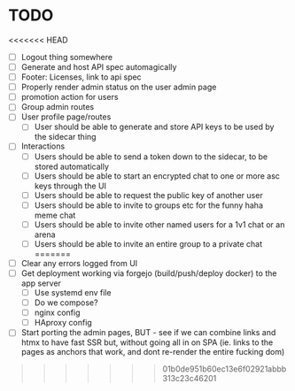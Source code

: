 # TODO

<<<<<<< HEAD
- [ ] Logout thing somewhere
- [ ] Generate and host API spec automagically
- [ ] Footer: Licenses, link to api spec
- [ ] Properly render admin status on the user admin page
- [ ] promotion action for users
- [ ] Group admin routes
- [ ] User profile page/routes
  - [ ] User should be able to generate and store API keys to be used by the sidecar thing
- [ ] Interactions
  - [ ] Users should be able to send a token down to the sidecar, to be stored automatically
  - [ ] Users should be able to start an encrypted chat to one or more asc keys through the UI
  - [ ] Users should be able to request the public key of another user
  - [ ] Users should be able to invite to groups etc for the funny haha meme chat
  - [ ] Users should be able to invite other named users for a 1v1 chat or an arena
  - [ ] Users should be able to invite an entire group to a private chat
=======
- [ ] Clear any errors logged from UI
- [ ] Get deployment working via forgejo (build/push/deploy docker) to the app server
  - [ ] Use systemd env file
  - [ ] Do we compose?
  - [ ] nginx config
  - [ ] HAproxy config
- [ ] Start porting the admin pages, BUT - see if we can combine links and htmx to have fast SSR but, without going all in on SPA (ie. links to the pages as anchors that work, and dont re-render the entire fucking dom)
>>>>>>> 01b0de951b60ec13e6f02921abbb313c23c46201
